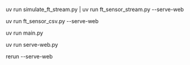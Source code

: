 uv run simulate_ft_stream.py | uv run ft_sensor_stream.py --serve-web

uv run ft_sensor_csv.py --serve-web

uv run main.py

uv run serve-web.py

rerun --serve-web 
